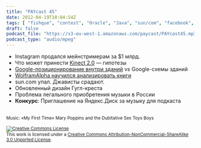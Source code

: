 ```yaml
---
title: "PAYcast 45"
date: 2012-04-19T10:04:54Z
tags: [ "fishque", "contest", "Oracle", "Java", "sun/com", "facebook", "Google", "google plus", "PAYcast", "Instagram", "WolframAlpha", "Kinect" ]
draft: false
podcast_file: "https://s3-eu-west-1.amazonaws.com/paycast/PAYcast45.mp3"
podcast_type: "audio/mpeg"
---
```

<ul>
<li>Instagram продался мейнстримерам за $1 млрд.</li>
<li>Что может принести <a href="http://habrahabr.ru/post/141911/" target="_blank">Kinect 2.0</a> &#8212; гипотезы</li>
<li><a href="http://techcrunch.com/2012/04/05/google-launches-android-app-to-improve-its-indoor-location-accuracy/" target="_blank">Google-позиционирование внутри зданий</a> vs Google-схемы зданий</li>
<li><a href="http://www.engadget.com/2012/04/11/wolfram-alpha-now-does-literary-analysis-breaks-down-the-bards/" target="_blank">WolframAlpha научился анализировать книги</a></li>
<li>sun.com упал. Джависты срадают.</li>
<li>Обновленный дизайн Гугл-креста</li>
<li>Проблема легального приобретения музыки в России</li>
<li><strong>Конкурс</strong>: Приглашение на Яндекс.Диск за музыку для подкаста</li>
</ul>
<p><span id="more-567"></span><br />
<small>Music: &#171;My First Time&#187; Mary Poppins and the Dubitative Sex Toys Boys</small></p>
<p><small><a rel="license" href="http://creativecommons.org/licenses/by-nc-sa/3.0/"><img alt="Creative Commons License" style="border-width:0" src="http://i.creativecommons.org/l/by-nc-sa/3.0/80x15.png" /></a><br />This work is licensed under a <a rel="license" href="http://creativecommons.org/licenses/by-nc-sa/3.0/">Creative Commons Attribution-NonCommercial-ShareAlike 3.0 Unported License</a>.</small></p>

     